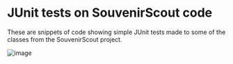# JUnit tests on SouvenirScout code

These are snippets of code showing simple JUnit tests made to some of the classes from the SouvenirScout project.

![image](https://github.com/hotellinawebmaster/SouvenirScoutUnitTests/assets/73776127/7c54ca69-3265-4942-b106-aacb8688a986)
